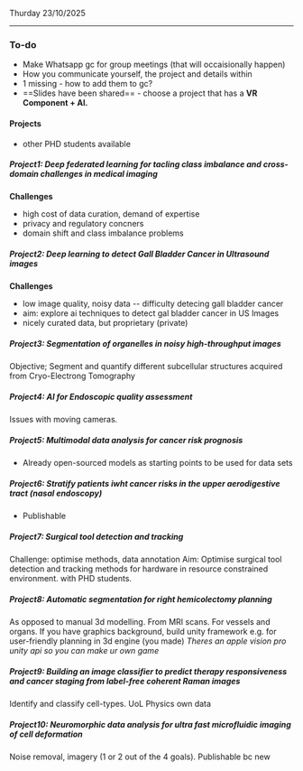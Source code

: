 Thurday 23/10/2025

---
### To-do
- Make Whatsapp gc for group meetings (that will occaisionally happen)
- How you communicate yourself, the project and details within
- 1 missing - how to add them to gc?
- ==Slides have been shared== - choose a project that has a **VR Component + AI.**
#### Projects
- other PHD students available
##### Project1: Deep federated learning for tacling class imbalance and cross-domain challenges in medical imaging
**Challenges**
- high cost of data curation, demand of expertise
- privacy and regulatory concners
- domain shift and class imbalance problems
##### Project2: Deep learning to detect Gall Bladder Cancer in Ultrasound images
**Challenges**
- low image quality, noisy data -- difficulty detecing gall bladder cancer
- aim: explore ai techniques to detect gal bladder cancer in US Images
- nicely curated data, but proprietary (private)
##### Project3: Segmentation of organelles in noisy high-throughput images
Objective; Segment and quantify different subcellular structures acquired from Cryo-Electrong Tomography
##### Project4: AI for Endoscopic quality assessment
Issues with moving cameras.
##### Project5: Multimodal data analysis for cancer risk prognosis
- Already open-sourced models as starting points to be used for data sets
##### Project6: Stratify patients iwht cancer risks in the upper aerodigestive tract (nasal endoscopy)
- Publishable
##### Project7: Surgical tool detection and tracking
Challenge: optimise methods, data annotation
Aim: Optimise surgical tool detection and tracking methods for hardware in resource constrained environment. with PHD students.
##### Project8: Automatic segmentation for right hemicolectomy planning
As opposed to manual 3d modelling. From MRI scans. For vessels and organs.
If you have graphics background, build unity framework e.g. for user-friendly planning in 3d engine (you made)
_Theres an apple vision pro unity api so you can make ur own game_
##### Project9: Building an image classifier to predict therapy responsiveness and cancer staging from label-free coherent Raman images
Identify and classify cell-types. UoL Physics own data
##### Project10: Neuromorphic data analysis for ultra fast microfluidic imaging of cell deformation
Noise removal, imagery (1 or 2 out of the 4 goals). Publishable bc new


